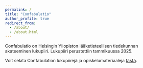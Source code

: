 ```yaml
---
permalink: /
title: "Confabulatio"
author_profile: true
redirect_from: 
  - /about/
  - /about.html
---
```


Confabulatio on Helsingin Yliopiston lääketieteellisen tiedekunnan akateeminen lukupiiri. Lukupiiri perustettiin tammikuussa 2025.

Voit selata Confabulation lukupiirejä ja opiskelumateriaaleja [tästä](https://alexhalme.com/confabulatio/materiaalit).